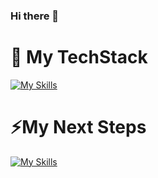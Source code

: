 ### Hi there 👋

# 🔭 My TechStack 
[![My Skills](https://skillicons.dev/icons?i=html,js,css,react,nodejs,mongodb,redux)](https://skillicons.dev)

# ⚡My Next Steps
[![My Skills](https://skillicons.dev/icons?i=ts,java,spring,hibernate,flutter,nodejs,mysql)](https://skillicons.dev)

<!--
**rczerwiec/rczerwiec** is a ✨ _special_ ✨ repository because its `README.md` (this file) appears on your GitHub profile.

Here are some ideas to get you started:

- 🔭 I’m currently working on ...

- 👯 I’m looking to collaborate on ...
- 🤔 I’m looking for help with ...
- 💬 Ask me about ...
- 📫 How to reach me: ...
- 😄 Pronouns: ...
- ⚡ Fun fact: ...
-->
